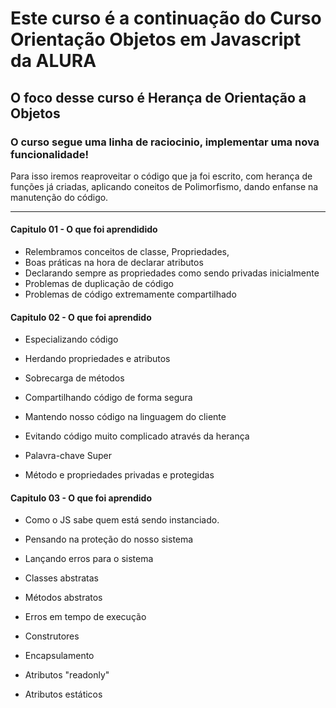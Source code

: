 

# Este curso é a continuação do Curso Orientação Objetos em Javascript da ALURA

## O foco desse curso é Herança de Orientação a Objetos 

### O curso segue uma linha de raciocinio, implementar uma nova funcionalidade!
Para isso iremos reaproveitar o código que ja foi escrito, com herança de funções já criadas, aplicando coneitos de Polimorfismo, 
dando enfanse na manutenção do código.

-   - -  -  - - - - -  - - -- ------------------------------------------

#### Capitulo 01 - O que foi aprendidido
 - Relembramos conceitos de classe, Propriedades,
 - Boas práticas na hora de declarar atributos
 - Declarando sempre as propriedades como sendo privadas inicialmente
 - Problemas de duplicação de código
 - Problemas de código extremamente compartilhado


#### Capitulo 02 - O que foi aprendido 
 - Especializando código

 - Herdando propriedades e atributos

 - Sobrecarga de métodos

 - Compartilhando código de forma segura

 - Mantendo nosso código na linguagem do cliente

 - Evitando código muito complicado através da herança

 - Palavra-chave Super

 - Método e propriedades privadas e protegidas

#### Capitulo 03 - O que foi aprendido 

 - Como o JS sabe quem está sendo instanciado.

 - Pensando na proteção do nosso sistema

 - Lançando erros para o sistema

 - Classes abstratas

 - Métodos abstratos

 - Erros em tempo de execução



- Construtores
- Encapsulamento
- Atributos "readonly"
- Atributos estáticos
